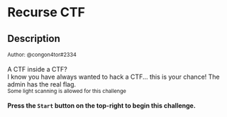 # Recurse CTF

## Description

<small>Author: @congon4tor#2334</small><br><br>A CTF inside a CTF?  <br> I know you have always wanted to hack a CTF... this is your chance! The admin has the real flag. <br> <small>Some light scanning is allowed for this challenge</small> <br><br> <b>Press the <code>Start</code> button on the top-right to begin this challenge.</b>


